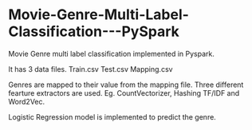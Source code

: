 # Movie-Genre-Multi-Label-Classification---PySpark

Movie Genre multi label classification implemented in Pyspark. 

It has 3 data files.
Train.csv
Test.csv
Mapping.csv

Genres are mapped to their value from the mapping file. Three different fearture extractors are used. Eg. CountVectorizer,
Hashing TF/IDF and Word2Vec.

Logistic Regression model is implemented to predict the genre.
